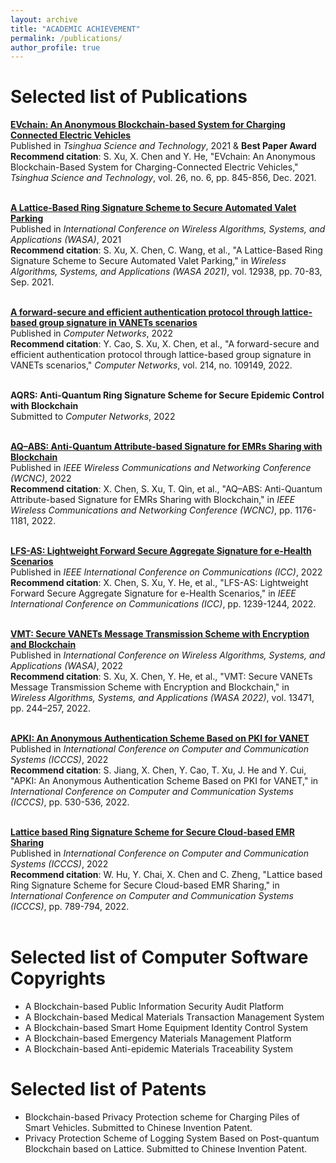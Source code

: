 ```yaml
---
layout: archive
title: "ACADEMIC ACHIEVEMENT"
permalink: /publications/
author_profile: true
---
```


Selected list of Publications
======

[**EVchain: An Anonymous Blockchain-based System for Charging Connected Electric Vehicles**](https://ieeexplore.ieee.org/stamp/stamp.jsp?tp=&arnumber=9449329)
<br>
Published in *Tsinghua Science and Technology*, 2021 & **Best Paper Award**
**Recommend citation**: S. Xu, X. Chen and Y. He, "EVchain: An Anonymous Blockchain-Based System for Charging-Connected Electric Vehicles," *Tsinghua Science and Technology*, vol. 26, no. 6, pp. 845-856, Dec. 2021.
<br><br>

[**A Lattice-Based Ring Signature Scheme to Secure Automated Valet Parking**](https://link.springer.com/chapter/10.1007%2F978-3-030-86130-8_6)  
Published in *International Conference on Wireless Algorithms, Systems, and Applications (WASA)*, 2021  
**Recommend citation**: S. Xu, X. Chen, C. Wang, et al., "A Lattice-Based Ring Signature Scheme to Secure Automated Valet Parking," in *Wireless Algorithms, Systems, and Applications (WASA 2021)*, vol. 12938, pp. 70-83, Sep. 2021.
<br><br>

[**A forward-secure and efficient authentication protocol through lattice-based group signature in VANETs scenarios**](https://www.sciencedirect.com/science/article/abs/pii/S1389128622002626)
<br>
Published in *Computer Networks*, 2022
<br>
**Recommend citation**: Y. Cao, S. Xu, X. Chen, et al., "A forward-secure and efficient authentication protocol through lattice-based group signature in VANETs scenarios," *Computer Networks*, vol. 214, no. 109149, 2022.
<br><br>

**AQRS: Anti-Quantum Ring Signature Scheme for Secure Epidemic Control with Blockchain**
<br>
Submitted to *Computer Networks*, 2022
<br><br>

[**AQ–ABS: Anti-Quantum Attribute-based Signature for EMRs Sharing with Blockchain**](https://ieeexplore.ieee.org/document/9771830)  
Published in *IEEE Wireless Communications and Networking Conference (WCNC)*, 2022
<br>
**Recommend citation**: X. Chen, S. Xu, T. Qin, et al., "AQ–ABS: Anti-Quantum Attribute-based Signature for EMRs Sharing with Blockchain," in *IEEE Wireless Communications and Networking Conference (WCNC)*, pp. 1176-1181, 2022.
<br><br>

[**LFS-AS: Lightweight Forward Secure Aggregate Signature for e-Health Scenarios**](https://ieeexplore.ieee.org/document/9838582)
<br>
Published in *IEEE International Conference on Communications (ICC)*, 2022
<br>
**Recommend citation**: X. Chen, S. Xu, Y. He, et al., "LFS-AS: Lightweight Forward Secure Aggregate Signature for e-Health Scenarios," in *IEEE International Conference on Communications (ICC)*, pp. 1239-1244, 2022.
<br><br>

[**VMT: Secure VANETs Message Transmission Scheme with Encryption and Blockchain**](https://link.springer.com/chapter/10.1007/978-3-031-19208-1_21)
<br>
Published in *International Conference on Wireless Algorithms, Systems, and Applications (WASA)*, 2022
<br>
**Recommend citation**: S. Xu, X. Chen, Y. He, et al., "VMT: Secure VANETs Message Transmission Scheme with Encryption and Blockchain," in *Wireless Algorithms, Systems, and Applications (WASA 2022)*, vol. 13471, pp. 244–257, 2022.
<br><br>

[**APKI: An Anonymous Authentication Scheme Based on PKI for VANET**](https://ieeexplore.ieee.org/abstract/document/9845923)
<br>
Published in *International Conference on Computer and Communication Systems (ICCCS)*, 2022
<br>
**Recommend citation**: S. Jiang, X. Chen, Y. Cao, T. Xu, J. He and Y. Cui, "APKI: An Anonymous Authentication Scheme Based on PKI for VANET," in *International Conference on Computer and Communication Systems (ICCCS)*, pp. 530-536, 2022.
<br><br>

[**Lattice based Ring Signature Scheme for Secure Cloud-based EMR Sharing**](https://ieeexplore.ieee.org/abstract/document/9845850)
<br>
Published in *International Conference on Computer and Communication Systems (ICCCS)*, 2022
<br>
**Recommend citation**: W. Hu, Y. Chai, X. Chen and C. Zheng, "Lattice based Ring Signature Scheme for Secure Cloud-based EMR Sharing," in *International Conference on Computer and Communication Systems (ICCCS)*, pp. 789-794, 2022.
<br><br>

Selected list of Computer Software Copyrights
======

* A Blockchain-based Public Information Security Audit Platform
* A Blockchain-based Medical Materials Transaction Management System
* A Blockchain-based Smart Home Equipment Identity Control System
* A Blockchain-based Emergency Materials Management Platform
* A Blockchain-based Anti-epidemic Materials Traceability System

  
  
Selected list of Patents
======

  * Blockchain-based Privacy Protection scheme for Charging Piles of Smart Vehicles. Submitted to Chinese Invention Patent.
  * Privacy Protection Scheme of Logging System Based on Post-quantum Blockchain based on Lattice. Submitted to Chinese Invention Patent.

